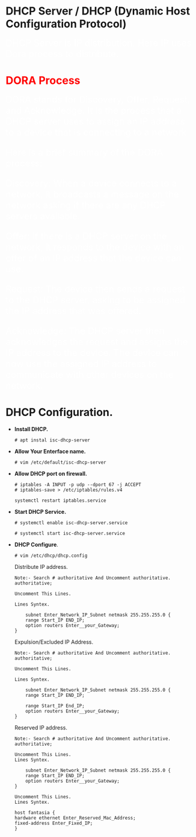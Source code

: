 # DHCP Server / DHCP (Dynamic Host Configuration Protocol)

<font size=5> <span style="color: white;">
DHCP Server is IP distribution. Here IP uses Dora process to distribute.
</font></span>


#  <span style="color: RED;"> DORA Process </span>

<font size=5> <span style="color: white">
DORA stands for Discovery, Offer, Request, and Acknowledge. It is the process that a DHCP server uses to assign an IP address to a device that is connecting to a network.

<span style="color: white">

Here is a brief summary of the DORA process:

Discovery: When a device connects to a network, it broadcasts a message on the network asking if there are any DHCP servers available.

Offer: If there is a DHCP server on the network, it responds to the device with an offer of an IP address that the device can use.

Request: The device then sends a request to the DHCP server, asking to be assigned the IP address that was offered.

Acknowledge: The DHCP server then acknowledges the request and assigns the IP address to the device. The device can now use the assigned IP address to communicate with other devices on the network.

</font></span>

# DHCP Configuration.

-   **Install DHCP.**

    ```
    # apt instal isc-dhcp-server
    ```

-   **Allow Your Enterface name.**
    ```
    # vim /etc/default/isc-dhcp-server
    ```

-   **Allow DHCP port on firewall.**

    ```
    # iptables -A INPUT -p udp --dport 67 -j ACCEPT
    # iptables-save > /etc/iptables/rules.v4
    ```
    ```
    systemctl restart iptables.service
    ```

-   **Start DHCP Service.**
    ```
    # systemctl enable isc-dhcp-server.service
    ```
    ```
    # systemctl start isc-dhcp-server.service
    ```

-   **DHCP Configure**.

    ```
    # vim /etc/dhcp/dhcp.config
    ```

    Distribute IP address.
    ```
    Note:- Search # authoritative And Uncomment authoritative.
    authoritative;

    Uncomment This Lines.

    Lines Syntex.

        subnet Enter_Network_IP_Subnet netmask 255.255.255.0 {
        range Start_IP END_IP;
        option routers Enter__your_Gateway;
    }
    ```

    Expulsion/Excluded IP Address.

    ```
    Note:- Search # authoritative And Uncomment authoritative.
    authoritative;

    Uncomment This Lines.

    Lines Syntex.

        subnet Enter_Network_IP_Subnet netmask 255.255.255.0 {
        range Start_IP END_IP;

        range Start_IP End_IP;
        option routers Enter__your_Gateway;
    }
    ```

    Reserved IP address.

    ```
    Note:- Search # authoritative And Uncomment authoritative.
    authoritative;

    Uncomment This Lines.
    Lines Syntex.

        subnet Enter_Network_IP_Subnet netmask 255.255.255.0 {
        range Start_IP END_IP;
        option routers Enter__your_Gateway;
    }

    Uncomment This Lines.
    Lines Syntex.

    host fantasia {
    hardware ethernet Enter_Reserved_Mac_Address;
    fixed-address Enter_Fixed_IP;
    }
